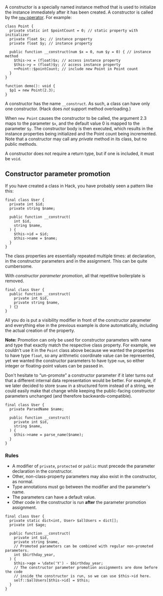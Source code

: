 A constructor is a specially named instance method that is used to initialize the instance immediately after it has been created.  A
constructor is called by the [`new` operator](../expressions-and-operators/new.md).  For example:

```Hack
class Point {
  private static int $pointCount = 0; // static property with initializer
  private float $x; // instance property
  private float $y; // instance property

  public function __construct(num $x = 0, num $y = 0) { // instance method
    $this->x = (float)$x; // access instance property
    $this->y = (float)$y; // access instance property
    ++Point::$pointCount; // include new Point in Point count
  }
}

function demo(): void {
  $p1 = new Point(2.3);
}
```

A constructor has the name `__construct`.  As such, a class can have only one constructor.  (Hack does *not* support method overloading.)

When `new Point` causes the constructor to be called, the argument 2.3 maps to the parameter `$x`, and the default value 0 is mapped to
the parameter `$y`.  The constructor body is then executed, which results in the instance properties being initialized and the Point count
being incremented.  Note that a constructor may call any *private* method in its class, but no public methods.

A constructor does not require a return type, but if one is included, it must be `void`.

## Constructor parameter promotion

If you have created a class in Hack, you have probably seen a pattern like this:

```Hack
final class User {
  private int $id;
  private string $name;

  public function __construct(
    int $id,
    string $name,
  ) {
    $this->id = $id;
    $this->name = $name;
  }
}
```

The class properties are essentially repeated multiple times: at declaration, in
the constructor parameters and in the assignment. This can be quite cumbersome.

With *constructor parameter promotion*, all that repetitive boilerplate is
removed.

```Hack
final class User {
  public function __construct(
    private int $id,
    private string $name,
  ) {}
}
```

All you do is put a visibility modifier in front of the constructor parameter
and everything else in the previous example is done automatically, including the
actual creation of the property.

**Note:** Promotion can only be used for constructor parameters with name and
type that exactly match the respective class property. For example, we couldn't
use it in the `Point` class above because we wanted the properties to have type
`float`, so any arithmetic coordinate value can be represented, yet we wanted
the constructor parameters to have type `num`, so either integer or
floating-point values can be passed in.

Don't hesitate to &ldquo;un-promote&rdquo; a constructor parameter if it later
turns out that a different internal data representation would be better. For
example, if we later decided to store `$name` in a structured form instead of a string, we could easily make that change while keeping the public-facing
constructor parameters unchanged (and therefore backwards-compatible).

```Hack no-extract
final class User {
  private ParsedName $name;

  public function __construct(
    private int $id,
    string $name,
  ) {
    $this->name = parse_name($name);
  }
}
```

### Rules

* A modifier of `private`, `protected` or `public` must precede the parameter
  declaration in the constructor.
* Other, non-class-property parameters may also exist in the constructor, as
  normal.
* Type annotations must go between the modifier and the parameter's name.
* The parameters can have a default value.
* Other code in the constructor is run **after** the parameter promotion
  assignment.

```Hack
final class User {
  private static dict<int, User> $allUsers = dict[];
  private int $age;

  public function __construct(
    private int $id,
    private string $name,
    // Promoted parameters can be combined with regular non-promoted parameters.
    int $birthday_year,
  ) {
    $this->age = \date('Y') - $birthday_year;
    // The constructor parameter promotion assignments are done before the code
    // inside the constructor is run, so we can use $this->id here.
    self::$allUsers[$this->id] = $this;
  }
}
```
